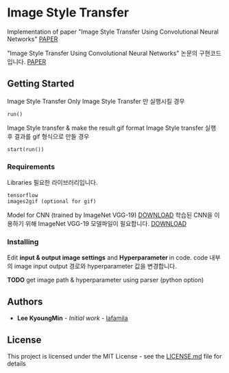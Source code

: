 # Image Style Transfer

Implementation of paper "Image Style Transfer Using Convolutional Neural Networks" [PAPER](http://www.cv-foundation.org/openaccess/content_cvpr_2016/papers/Gatys_Image_Style_Transfer_CVPR_2016_paper.pdf)

"Image Style Transfer Using Convolutional Neural Networks" 논문의 구현코드입니다. [PAPER](http://www.cv-foundation.org/openaccess/content_cvpr_2016/papers/Gatys_Image_Style_Transfer_CVPR_2016_paper.pdf)

## Getting Started

Image Style Transfer Only
Image Style Transfer 만 실행시킬 경우
```
run()
```

Image Style transfer & make the result gif format
Image Style transfer 실행 후 결과를 gif 형식으로 만들 경우
```
start(run())
```


### Requirements

Libraries
필요한 라이브러리입니다.


```
tensorflow
images2gif (optional for gif)
```

Model for CNN (trained by ImageNet VGG-19) [DOWNLOAD](http://www.vlfeat.org/matconvnet/models/imagenet-vgg-verydeep-19.mat)
학습된 CNN을 이용하기 위해 ImageNet VGG-19 모델파일이 필요합니다. [DOWNLOAD](http://www.vlfeat.org/matconvnet/models/imagenet-vgg-verydeep-19.mat)



### Installing

Edit <b>input & output image settings</b> and <b>Hyperparameter </b> in code.
code 내부의 image input output 경로와 hyperparameter 값을 변경합니다.

**TODO**
get image path & hyperparameter using parser (python option)


## Authors

* **Lee KyoungMin** - *Initial work* - [lafamila](https://github.com/lafamila/lafamila)


## License

This project is licensed under the MIT License - see the [LICENSE.md](LICENSE.md) file for details
